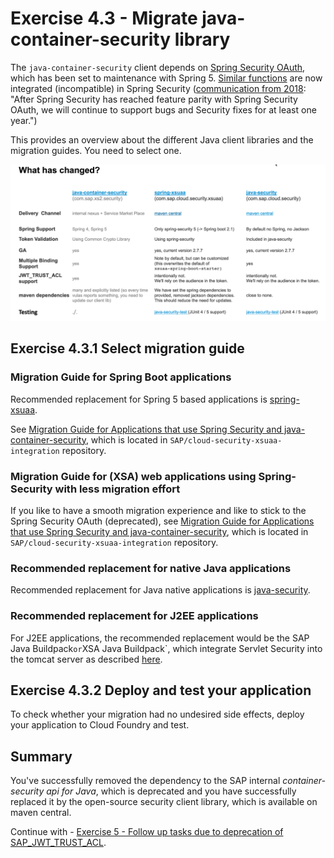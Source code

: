 # Exercise 4.3 - Migrate java-container-security library

The `java-container-security` client depends on [Spring Security OAuth](https://projects.spring.io/spring-security-oauth), which has been set to maintenance with Spring 5. [Similar functions](https://spring.io/projects/spring-security-oauth) are now integrated (incompatible) in Spring Security ([communication from 2018](https://spring.io/blog/2018/01/30/next-generation-oauth-2-0-support-with-spring-security): "After Spring Security has reached feature parity with Spring Security OAuth, we will continue to support bugs and Security fixes for at least one year.")

This provides an overview about the different Java client libraries and the migration guides.
You need to select one.

![](images/java-container-security-migration-overview.png)

## Exercise 4.3.1 Select migration guide

### Migration Guide for Spring Boot applications
Recommended replacement for Spring 5 based applications is [spring-xsuaa](https://github.com/SAP/cloud-security-xsuaa-integration#token-validation-for-java-spring-boot-web-applications).

See [Migration Guide for Applications that use Spring Security and java-container-security](
https://github.com/SAP/cloud-security-xsuaa-integration/blob/master/spring-xsuaa/Migration_JavaContainerSecurityProjects.md), which is located in ``SAP/cloud-security-xsuaa-integration`` repository.

### Migration Guide for (XSA) web applications using Spring-Security with less migration effort
If you like to have a smooth migration experience and like to stick to the Spring Security OAuth (deprecated), see [Migration Guide for Applications that use Spring Security and java-container-security](https://github.com/SAP/cloud-security-xsuaa-integration/blob/master/java-security/Migration_SpringSecurityProjects.md), which is located in ``SAP/cloud-security-xsuaa-integration`` repository.

### Recommended replacement for native Java applications
Recommended replacement for Java native applications is [java-security](https://github.com/SAP/cloud-security-xsuaa-integration).

### Recommended replacement for J2EE applications
For J2EE applications, the recommended replacement would be the SAP Java Buildpack` or `XSA Java Buildpack`, which integrate Servlet Security into the tomcat server as described [here](https://github.com/SAP/cloud-security-xsuaa-integration#token-validation-for-java-web-applications-using-sap-java-buildpack).

## Exercise 4.3.2 Deploy and test your application

To check whether your migration had no undesired side effects, deploy your application to Cloud Foundry and test.


## Summary

You've successfully removed the dependency to the SAP internal *container-security api for Java*, which is deprecated and you have successfully replaced it by the open-source security client library, which is available on maven central.

Continue with - [Exercise 5 - Follow up tasks due to deprecation of SAP_JWT_TRUST_ACL](../sap_jwt_trust_acl/README.md).

